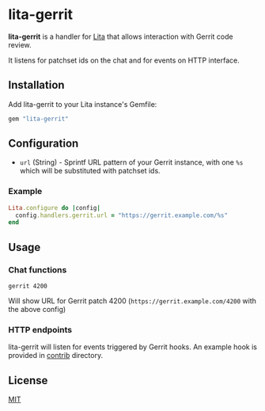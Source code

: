 # lita-gerrit

**lita-gerrit** is a handler for [Lita](https://github.com/jimmycuadra/lita) that allows interaction with Gerrit code review.

It listens for patchset ids on the chat and for events on HTTP interface.

## Installation

Add lita-gerrit to your Lita instance's Gemfile:

```ruby
gem "lita-gerrit"
```

## Configuration

* `url` (String) - Sprintf URL pattern of your Gerrit instance, with one `%s` which will be substituted with patchset ids.

### Example

```ruby
Lita.configure do |config|
  config.handlers.gerrit.url = "https://gerrit.example.com/%s"
end
```

## Usage

### Chat functions

```
gerrit 4200
```
Will show URL for Gerrit patch 4200 (`https://gerrit.example.com/4200` with the above config)

### HTTP endpoints

lita-gerrit will listen for events triggered by Gerrit hooks. An example hook is provided in [contrib](https://github.com/josqu4red/lita-gerrit/tree/master/contrib) directory.

## License

[MIT](http://opensource.org/licenses/MIT)
